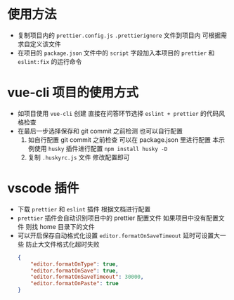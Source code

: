 # 使用方法

-   复制项目内的 `prettier.config.js` `.prettierignore` 文件到项目内 可根据需求自定义该文件
-   在项目的 `package.json` 文件中的 `script` 字段加入本项目的 `prettier` 和 `eslint:fix` 的运行命令

# vue-cli 项目的使用方式

-   如项目使用 `vue-cli` 创建 直接在问答环节选择 `eslint + prettier` 的代码风格检查
-   在最后一步选择保存和 git commit 之前检测 也可以自行配置
    1. 如自行配置 git commit 之前检查 可以在 package.json 里进行配置 本示例使用 `husky` 插件进行配置 `npm install husky -D`
    2. 复制 `.huskyrc.js` 文件 修改配置即可

# vscode 插件

-   下载 `prettier` 和 `eslint` 插件 根据文档进行配置
-   `prettier` 插件会自动识别项目中的 prettier 配置文件 如果项目中没有配置文件 则找 home 目录下的文件
-   可以开启保存自动格式化设置 `editor.formatOnSaveTimeout` 延时可设置大一些 防止大文件格式化超时失败
    ```json
    {
        "editor.formatOnType": true,
        "editor.formatOnSave": true,
        "editor.formatOnSaveTimeout": 30000,
        "editor.formatOnPaste": true
    }
    ```
